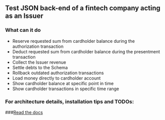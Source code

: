 ## Test JSON back-end of a fintech company acting as an Issuer

### What can it do
- Reserve requested sum from cardholder balance during the authorization transaction
- Deduct requested sum from cardholder balance during the presentment transaction
- Collect the Issuer revenue
- Settle debts to the Schema
- Rollback outdated authorization transactions
- Load money directly to cardholder account
- Show cardholder balance at specific point in time
- Show cardholder transactions in specific time range

### For architecture details, installation tips and TODOs:
###[Read the docs](/docs/index.md)
